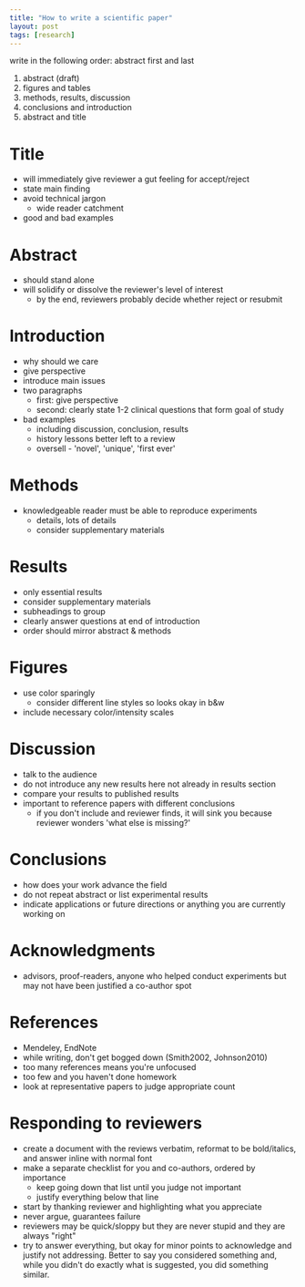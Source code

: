```yaml
---
title: "How to write a scientific paper"
layout: post
tags: [research]
---
```


write in the following order: abstract first and last

1. abstract (draft)
1. figures and tables
1. methods, results, discussion
1. conclusions and introduction
1. abstract and title


# Title

- will immediately give reviewer a gut feeling for accept/reject
- state main finding
- avoid technical jargon
  - wide reader catchment
- good and bad examples


# Abstract

- should stand alone
- will solidify or dissolve the reviewer's level of interest
  - by the end, reviewers probably decide whether reject or resubmit


# Introduction

- why should we care
- give perspective
- introduce main issues
- two paragraphs
  - first: give perspective
  - second: clearly state 1-2 clinical questions that form goal of study
- bad examples
  - including discussion, conclusion, results
  - history lessons better left to a review
  - oversell - 'novel', 'unique', 'first ever'


# Methods

- knowledgeable reader must be able to reproduce experiments
  - details, lots of details
  - consider supplementary materials


# Results

- only essential results
- consider supplementary materials
- subheadings to group
- clearly answer questions at end of introduction
- order should mirror abstract & methods


# Figures

- use color sparingly
  - consider different line styles so looks okay in b&w
- include necessary color/intensity scales


# Discussion

- talk to the audience
- do not introduce any new results here not already in results section
- compare your results to published results
- important to reference papers with different conclusions
  - if you don't include and reviewer finds, it will sink you because reviewer
    wonders 'what else is missing?'


# Conclusions

- how does your work advance the field
- do not repeat abstract or list experimental results
- indicate applications or future directions or anything you are currently
  working on


# Acknowledgments

- advisors, proof-readers, anyone who helped conduct experiments but may not
  have been justified a co-author spot


# References

- Mendeley, EndNote
- while writing, don't get bogged down (Smith2002, Johnson2010)
- too many references means you're unfocused
- too few and you haven't done homework
- look at representative papers to judge appropriate count



# Responding to reviewers

- create a document with the reviews verbatim, reformat to be bold/italics,
  and answer inline with normal font
- make a separate checklist for you and co-authors, ordered by importance
  - keep going down that list until you judge not important
  - justify everything below that line
- start by thanking reviewer and highlighting what you appreciate
- never argue, guarantees failure
- reviewers may be quick/sloppy but they are never stupid and they are always
  "right"
- try to answer everything, but okay for minor points to acknowledge and
  justify not addressing.  Better to say you considered something and, while
  you didn't do exactly what is suggested, you did something similar.

